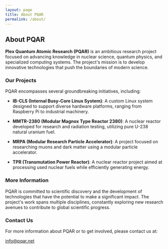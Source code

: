 ```yaml
---
layout: page
title: About PQAR
permalink: /about/
---
```


## About PQAR

**Plex Quantum Atomic Research (PQAR)** is an ambitious research project focused on advancing knowledge in nuclear science, quantum physics, and specialized computing systems. The project's mission is to develop innovative technologies that push the boundaries of modern science.

### Our Projects

PQAR encompasses several groundbreaking initiatives, including:

- **IB-CLS (Internal Busy-Core Linux System)**: A custom Linux system designed to support diverse hardware platforms, ranging from Raspberry Pi to industrial machinery.

- **MMTR-2380 (Modular Magnox Type Reactor 2380)**: A nuclear reactor developed for research and radiation testing, utilizing pure U-238 natural uranium fuel.

- **MRPA (Modular Research Particle Accelerator)**: A project focused on researching muons and dark matter using a modular particle accelerator.

- **TPR (Transmutation Power Reactor)**: A nuclear reactor project aimed at processing used nuclear fuels while efficiently generating energy.

### More Information

PQAR is committed to scientific discovery and the development of technologies that have the potential to make a significant impact. The project's work spans multiple disciplines, constantly exploring new research avenues to contribute to global scientific progress.

### Contact Us

For more information about PQAR or to get involved, please contact us at:

[info@pqar.net](mailto:info@pqar.net)
